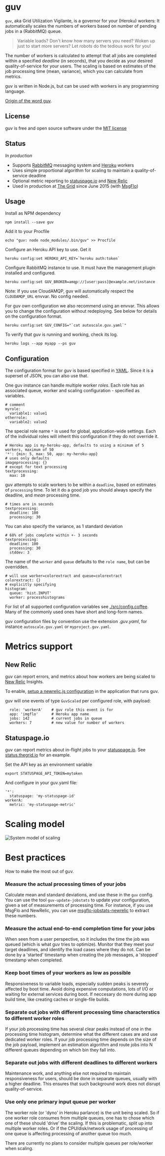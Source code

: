 guv
===

`guv`, aka Grid Utilization Vigilante, is a governor for your (Heroku) workers:
It automatically scales the numbers of workers based on number of pending jobs in a (RabbitMQ) queue.

> Variable loads? Don't know how many servers you need? Woken up just to start more servers?
> Let robots do the tedious work for you!

The number of workers is calculated to attempt that all jobs are completed within a specified *deadline* (in seconds),
that you decide as your desired quality-of-service for your users.
The scaling is based on estimates of the job processing time (mean, variance), which you can calculate from metrics.

guv is written in Node.js, but can be used with workers in any programming language.

[Origin of the word guv](http://english.stackexchange.com/questions/14370/what-is-the-origin-of-the-british-guv-is-it-still-used-colloquially).

## License

guv is free and open source software under the [MIT license](./LICENSE.md)

## Status

*In production*

* Supports [RabbitMQ](https://www.rabbitmq.com/) messaging system and [Heroku](https://heroku.com/) workers
* Uses simple proportional algorithm for scaling to maintain a quality-of-service deadline
* Optional metric reporting to [statuspage.io](http://statuspage.io/) and [New Relic](http://newrelic.com)
* Used in production at [The Grid](https://thegrid.io) since June 2015
(with [MsgFlo](https://github.com/msgflo/msgflo))

## Usage

Install as NPM dependency

    npm install --save guv
    
Add it to your Procfile

    echo "guv: node node_modules/.bin/guv" >> Procfile

Configure an Heroku API key to use. Get it 

    heroku config:set HEROKU_API_KEY=`heroku auth:token`

Configure RabbitMQ instance to use. It must have the management plugin installed and configured.

    heroku config:set GUV_BROKER=amqp://[user:pass]@example.net/instance

Note: If you use CloudAMQP, guv will automatically respect the `CLOUDAMQP_URL` envvar. No config needed.

For guv own configuration we also recommend using an envvar.
This allows you to change the configuration without redeploying.
See below for details on the configuration format.

    heroku config:set GUV_CONFIG="`cat autoscale.guv.yaml`"

To verify that guv is running and working, check its log.

    heroku logs --app myapp --ps guv


## Configuration

The configuration format for guv is based specified in [YAML](http://yaml.org/).
Since it is a superset of JSON, you can also use that.

One guv instance can handle multiple worker *roles*.
Each role has an associated queue, worker and scaling configuration - specified as variables.

    # comment
    myrole:
      variable1: value1
    otherrole:
      variable2: value2

The special role name `*` is used for global, application-wide settings.
Each of the individual roles will inherit this configuration if they do not override it.

    # Heroku app is my-heroku-app, defaults to using a minimum of 5 workers, maximum of 50
    '*': {min: 5, max: 50, app: my-heroku-app}
    # uses only defaults
    imageprocessing: {}
    # except for text processing
    textprocessing:
      max: 10

guv attempts to scale workers to be within a `deadline`, based on estimates of `processing` time.
To let it do a good job you should always specify the deadline, and *mean* processing time.

    # times are in seconds
    textprocessing:
      deadline: 100
      processing: 30

You can also specify the variance, as 1 standard deviation

    # 68% of jobs complete within +- 3 seconds
    textprocessing:
      deadline: 100
      processing: 30
      stddev: 3

The name of the `worker` and `queue` defaults to the `role name`, but can be overridden.

    # will use worker=colorextract and queue=colorextract
    colorextract: {}
    # explicitly specifying
    histogram:
      queue: 'hist.INPUT'
      worker: processhistograms

For list of all supported configuration variables see [./src/config.coffee](./src/config.coffee).
Many of the commonly used ones have short and long-form names.

guv configuration files by convention use the extension *.guv.yaml*, for instance `autoscale.guv.yaml` or `myproject.guv.yaml`.

# Metrics support

## New Relic

guv can report errors, and metrics about how workers are being scaled to [New Relic](https://newrelic.com/) Insights.

To enable, [setup a newrelic.js configuration](https://docs.newrelic.com/docs/agents/nodejs-agent/installation-configuration/nodejs-agent-configuration)
in the application that runs guv.

guv will one events of type `GuvScaled` per configured role, with payload:

      role: 'workerA'    # guv role this event is for
      app: 'imgflo'      # Heroku app name
      jobs: 142          # current jobs in queue
      workers: 7         # new value for number of workers

## Statuspage.io

guv can report metrics about in-flight jobs to your [statuspage.io](http://statuspage.io/).
See [status.thegrid.io](http://status.thegrid.io) for an example.

Set the API key as an environment variable

    export STATUSPAGE_API_TOKEN=mytoken

And configure in your guv.yaml file:

    '*':
      statuspage: 'my-statuspage-id'
    workerA:
      metric: 'my-statuspage-metric'


# Scaling model

![System model of scaling](./doc/system-model.png)

# Best practices

How to make the most out of guv.

### Measure the actual processing times of your jobs
Calculate mean and standard deviations, and use these in the `guv` config. You can use the
tool `guv-update-jobstats` to update your configuration, given a set of measurements of processing time.
For instance, if you use MsgFlo and NewRelic, you can use
[msgflo-jobstats-newrelic](https://github.com/msgflo/msgflo/blob/master/src/utils/newrelic.coffee) to
extract these numbers.

### Measure the actual end-to-end completion time for your jobs
When seen from a user perspective, so it includes the time the job was queued
(which is what guv tries to optimize). Monitor that they meet your target deadlines,
and identify the load cases where they do not.
Can be done by a 'started' timestamp when creating the job messages,
a 'stopped' timestamp when completed.

### Keep boot times of your workers as low as possible
Responsiveness to variable loads, especially sudden peaks is severely affected by boot time.
Avoid doing expensive computations, lots of I/O or waiting for external services during boot.
If neccesary do more during app build time, like creating caches or single-file builds.

### Separate out jobs with different processing time characterstics to different worker roles
If your job processing time has several clear peaks instead of one in the processing time histogram,
determine what the different cases are and use dedicated worker roles.
If your job processing time depends on the size of the job payload, implement an estimation
algorithm and route jobs into N different queues depending on which bin they fall into.

### Separate out jobs with different deadlines to different workers
Maintenance work, and anything else not required to maintain responsiveness for users,
should be done in separate queues, usually with a higher deadline.
This ensures that such background work does not disrupt quality-of-service.

### Use only one primary input queue per worker
The worker role (or 'dyno' in Heroku parlance) is the unit being scaled.
So if one worker role consumes from multiple queues, one has to chose which one of these should 'drive' the scaling.
If this is problematic, split up into multiple worker roles.
Or if the CPU/disk/network usage of processing of one queue is affecting processing of another queue too much.

There are currently no plans to consider multiple queues per role/worker when scaling.




